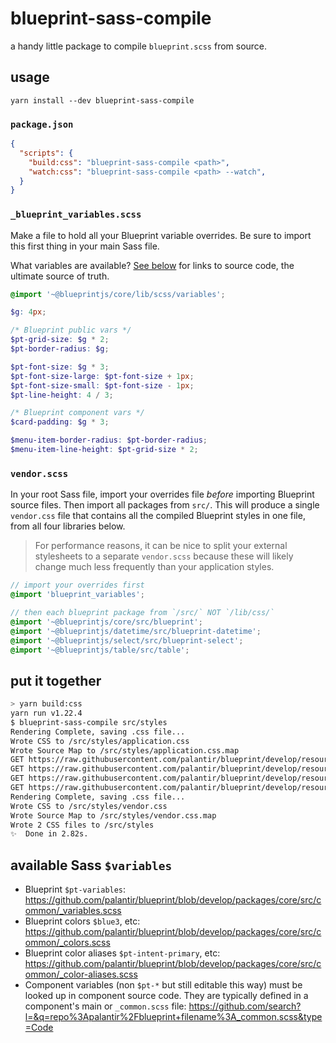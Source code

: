 # blueprint-sass-compile

a handy little package to compile `blueprint.scss` from source.

## usage

```
yarn install --dev blueprint-sass-compile
```

### `package.json`

```json
{
  "scripts": {
    "build:css": "blueprint-sass-compile <path>",
    "watch:css": "blueprint-sass-compile <path> --watch",
  }
}
```

### `_blueprint_variables.scss`

Make a file to hold all your Blueprint variable overrides. Be sure to import this first thing in your main Sass file.

What variables are available? [See below](#availabe-sass-variables) for links to source code, the ultimate source of truth.

```scss
@import '~@blueprintjs/core/lib/scss/variables';

$g: 4px;

/* Blueprint public vars */
$pt-grid-size: $g * 2;
$pt-border-radius: $g;

$pt-font-size: $g * 3;
$pt-font-size-large: $pt-font-size + 1px;
$pt-font-size-small: $pt-font-size - 1px;
$pt-line-height: 4 / 3;

/* Blueprint component vars */
$card-padding: $g * 3;

$menu-item-border-radius: $pt-border-radius;
$menu-item-line-height: $pt-grid-size * 2;
```


### `vendor.scss`

In your root Sass file, import your overrides file _before_ importing Blueprint source files. Then import all packages from `src/`. This will produce a single `vendor.css` file that contains all the compiled Blueprint styles in one file, from all four libraries below.

> For performance reasons, it can be nice to split your external stylesheets to a separate `vendor.scss` because these will likely change much less frequently than your application styles.

```scss
// import your overrides first
@import 'blueprint_variables';

// then each blueprint package from `/src/` NOT `/lib/css/`
@import '~@blueprintjs/core/src/blueprint';
@import '~@blueprintjs/datetime/src/blueprint-datetime';
@import '~@blueprintjs/select/src/blueprint-select';
@import '~@blueprintjs/table/src/table';
```

## put it together

```sh
> yarn build:css
yarn run v1.22.4
$ blueprint-sass-compile src/styles
Rendering Complete, saving .css file...
Wrote CSS to /src/styles/application.css
Wrote Source Map to /src/styles/application.css.map
GET https://raw.githubusercontent.com/palantir/blueprint/develop/resources/icons/16px/chevron-right.svg
GET https://raw.githubusercontent.com/palantir/blueprint/develop/resources/icons/16px/more.svg
GET https://raw.githubusercontent.com/palantir/blueprint/develop/resources/icons/16px/small-tick.svg
GET https://raw.githubusercontent.com/palantir/blueprint/develop/resources/icons/16px/small-minus.svg
Rendering Complete, saving .css file...
Wrote CSS to /src/styles/vendor.css
Wrote Source Map to /src/styles/vendor.css.map
Wrote 2 CSS files to /src/styles
✨  Done in 2.82s.
```

## available Sass `$variables`

- Blueprint `$pt-variables`: https://github.com/palantir/blueprint/blob/develop/packages/core/src/common/_variables.scss
- Blueprint colors `$blue3`, etc: https://github.com/palantir/blueprint/blob/develop/packages/core/src/common/_colors.scss
- Blueprint color aliases `$pt-intent-primary`, etc: https://github.com/palantir/blueprint/blob/develop/packages/core/src/common/_color-aliases.scss
- Component variables (non `$pt-*` but still editable this way) must be looked up in component source code. They are typically defined in a component's main or `_common.scss` file: https://github.com/search?l=&q=repo%3Apalantir%2Fblueprint+filename%3A_common.scss&type=Code
